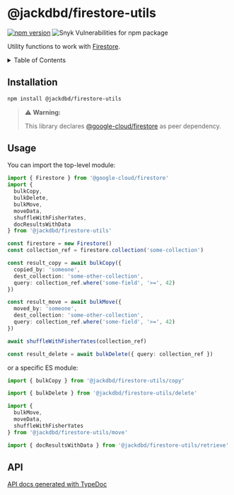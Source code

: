 # @jackdbd/firestore-utils

[![npm version](https://badge.fury.io/js/@jackdbd%2Ffirestore-utils.svg)](https://badge.fury.io/js/@jackdbd%2Ffirestore-utils)
![Snyk Vulnerabilities for npm package](https://img.shields.io/snyk/vulnerabilities/npm/@jackdbd%2Ffirestore-utils)

Utility functions to work with [Firestore](https://cloud.google.com/firestore).

<!-- START doctoc generated TOC please keep comment here to allow auto update -->
<!-- DON'T EDIT THIS SECTION, INSTEAD RE-RUN doctoc TO UPDATE -->
<details><summary>Table of Contents</summary>

- [Installation](#installation)
- [Usage](#usage)
- [API](#api)

<!-- END doctoc generated TOC please keep comment here to allow auto update -->
</details>

## Installation

```sh
npm install @jackdbd/firestore-utils
```

> ⚠️ **Warning:**
> 
> This library declares [@google-cloud/firestore](https://www.npmjs.com/package/@google-cloud/firestore) as peer dependency.

## Usage

You can import the top-level module:

```ts
import { Firestore } from '@google-cloud/firestore'
import {
  bulkCopy,
  bulkDelete,
  bulkMove,
  moveData,
  shuffleWithFisherYates,
  docResultsWithData
} from '@jackdbd/firestore-utils'

const firestore = new Firestore()
const collection_ref = firestore.collection('some-collection')

const result_copy = await bulkCopy({
  copied_by: 'someone',
  dest_collection: 'some-other-collection',
  query: collection_ref.where('some-field', '>=', 42)
})

const result_move = await bulkMove({
  moved_by: 'someone',
  dest_collection: 'some-other-collection',
  query: collection_ref.where('some-field', '>=', 42)
})

await shuffleWithFisherYates(collection_ref)

const result_delete = await bulkDelete({ query: collection_ref })
```

or a specific ES module:

```ts
import { bulkCopy } from '@jackdbd/firestore-utils/copy'

import { bulkDelete } from '@jackdbd/firestore-utils/delete'

import {
  bulkMove,
  moveData,
  shuffleWithFisherYates
} from '@jackdbd/firestore-utils/move'

import { docResultsWithData } from '@jackdbd/firestore-utils/retrieve'
```

## API

[API docs generated with TypeDoc](https://jackdbd.github.io/calderone/firestore-utils/)
